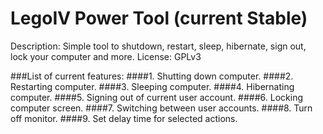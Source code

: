 LegoIV Power Tool (current Stable)
===============
Description: Simple tool to shutdown, restart, sleep, hibernate, sign out, lock your computer and more.
License: GPLv3

###List of current features:
####1. Shutting down computer.
####2. Restarting computer.
####3. Sleeping computer.
####4. Hibernating computer.
####5. Signing out of current user account.
####6. Locking computer screen.
####7. Switching between user accounts.
####8. Turn off monitor.
####9. Set delay time for selected actions.

